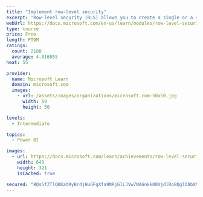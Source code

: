 ```yaml
---
title: "Implement row-level security"
excerpt: "Row-level security (RLS) allows you to create a single or a set of reports that targets data for a specific user. In this module, you will learn how to implement RLS by using either a static or dynamic method and how Microsoft Power BI simplifies testing RLS in Power BI Desktop and Power BI service."
webUrl: https://docs.microsoft.com/en-us/learn/modules/row-level-security-power-bi/
type: course
price: Free
length: PT9M
ratings:
  count: 2180
  average: 4.816055
heat: 55

provider:
  name: Microsoft Learn
  domain: microsoft.com
  images:
    - url: /assets/images/organizations/microsoft.com-50x50.jpg
      width: 50
      height: 50

levels:
  - Intermediate

topics:
  - Power BI

images:
  - url: https://docs.microsoft.com/learn/achievements/row-level-security-power-bi-social.png
    width: 643
    height: 321
    isCached: true

secured: "BQs5fZTlQKKatRyBrdjHuGFgXfa9NRjGlLJVw7NA6nkk08VjdlRo8QglOAbXMcYBMseP5PsSaskAKOoWh31DiwePNqpQvpz9m+e6LQW28fSovPZmobH1UXCDc79bs10mlyGSX/71aYcawNz3VQVmcPbLZNncAyADPIfQYjo0UQU99C2VY+9RAbx5X5Yid7flxLeUVPYsx0fusR/3gNdpSIkAnkQOl5RKMw1hXa67dzlhqC67PW7ebHQkZ8azIKaxs8hePn/GEbz/7pPiV7hoh5SGijYu3vCmOB3sS/RjEg3g3UZvFgZjvuKeSsXbxjjJzupTqjoVA+wOX3mFKqs2qLQ+AljbRPaOukuqEGxx3JalAMMdQ1OJNGoa269XeoEUPG3ntWISJ2fwXNd0CilgQ3vSSfKTGOzbCmgDf6lEW1A=;gj75/qzHKODrWgWV/KwzUw=="
---
```


